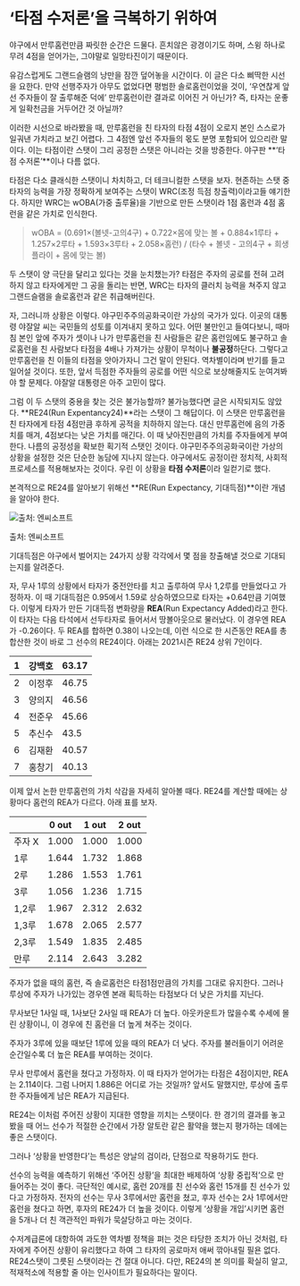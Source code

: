 # ‘타점 수저론’을 극복하기 위하여

야구에서 만루홈런만큼 짜릿한 순간은 드물다. 흔치않은 광경이기도 하며, 스윙 하나로 무려 4점을 얻어가는, 그야말로 일망타진이기 때문이다.

유감스럽게도 그랜드슬램의 낭만을 잠깐 덮어놓을 시간이다. 이 글은 다소 삐딱한 시선을 요한다. 만약 선행주자가 아무도 없었다면 평범한 솔로홈런이었을 것이, ‘우연찮게 앞선 주자들이 잘 출루해준 덕에’ 만루홈런이란 결과로 이어진 거 아닌가? 즉, 타자는 운좋게 일확천금을 거두어간 것 아닐까?

이러한 시선으로 바라봤을 때, 만루홈런을 친 타자의 타점 4점이 오로지 본인 스스로가 일궈낸 가치라고 보긴 어렵다. 그 4점엔 앞선 주자들의 몫도 분명 포함되어 있으리란 말이다. 이는 타점이란 스탯이 그리 공정한 스탯은 아니라는 것을 방증한다. 야구판 **‘타점 수저론’**이나 다름 없다.

타점은 다소 클래식한 스탯이니 차치하고, 더 테크니컬한 스탯을 보자. 현존하는 스탯 중 타자의 능력을 가장 정확하게 보여주는 스탯이 WRC(조정 득점 창출력)이라고들 얘기한다. 하지만 WRC는 wOBA(가중 출루율)을 기반으로 만든 스탯이라 1점 홈런과 4점 홈런을 같은 가치로 인식한다.

> wOBA = (0.691×(볼넷-고의4구) + 0.722×몸에 맞는 볼 + 0.884×1루타 + 1.257×2루타 + 1.593×3루타 + 2.058×홈런) / (타수 + 볼넷 - 고의4구 + 희생플라이 + 몸에 맞는 볼)
> 

두 스탯이 양 극단을 달리고 있다는 것을 눈치챘는가? 타점은 주자의 공로를 전혀 고려하지 않고 타자에게만 그 공을 돌리는 반면, WRC는 타자의 클러치 능력을 쳐주지 않고 그랜드슬램을 솔로홈런과 같은 취급해버린다.

자, 그러니까 상황은 이렇다. 야구민주주의공화국이란 가상의 국가가 있다. 이곳의 대통령 야잘알 씨는 국민들의 성토를 이겨내지 못하고 있다. 어떤 불만인고 들여다보니, 때마침 본인 앞에 주자가 셋이나 나가 만루홈런을 친 사람들은 같은 홈런임에도 불구하고 솔로홈런을 친 사람보다 타점을 4배나 가져가는 상황이 무척이나 **불공정**하단다. 그렇다고 만루홈런을 친 이들의 타점을 앗아가자니 그건 말이 안된다. 역차별이라며 반기를 들고 일어설 것이다. 또한, 앞서 득점한 주자들의 공로를 어떤 식으로 보상해줄지도 눈여겨봐야 할 문제다. 야잘알 대통령은 아주 고민이 많다.

그럼 이 두 스탯의 중용을 찾는 것은 불가능할까? 불가능했다면 글은 시작되지도 않았다. **RE24(Run Expentancy24)**라는 스탯이 그 해답이다. 이 스탯은 만루홈런을 친 타자에게 타점 4점만큼 후하게 공적을 치하하지 않는다. 대신 만루홈런에 음의 가중치를 매겨, 4점보다는 낮은 가치를 매긴다. 이 때 낮아진만큼의 가치를 주자들에게 부여한다. 나름의 공정성을 확보한 획기적 스탯인 것이다. 야구민주주의공화국이란 가상의 상황을 설정한 것은 단순한 농담에 지나지 않는다. 야구에서도 공정이란 정치적, 사회적 프로세스를 적용해보자는 것이다. 우린 이 상황을 **타점 수저론**이라 일컫기로 했다. 

본격적으로 RE24를 알아보기 위해선 **RE(Run Expectancy, 기대득점)**이란 개념을 알아야 한다.

![출처: 엔씨소프트](%E2%80%98%E1%84%90%E1%85%A1%E1%84%8C%E1%85%A5%E1%86%B7%20%E1%84%89%E1%85%AE%E1%84%8C%E1%85%A5%E1%84%85%E1%85%A9%E1%86%AB%E2%80%99%E1%84%8B%E1%85%B3%E1%86%AF%20%E1%84%80%E1%85%B3%E1%86%A8%E1%84%87%E1%85%A9%E1%86%A8%E1%84%92%E1%85%A1%E1%84%80%E1%85%B5%20%E1%84%8B%E1%85%B1%E1%84%92%E1%85%A1%E1%84%8B%E1%85%A7%200ee515e7832143448e9a8b643c7a5393/Untitled.png)

출처: 엔씨소프트

기대득점은 야구에서 벌어지는 24가지 상황 각각에서 몇 점을 창출해낼 것으로 기대되는지를 알려준다.

자, 무사 1루의 상황에서 타자가 중전안타를 치고 출루하여 무사 1,2루를 만들었다고 가정하자. 이 때 기대득점은 0.95에서 1.59로 상승하였으므로 타자는 +0.64만큼 기여했다. 이렇게 타자가 만든 기대득점 변화량을 **REA**(Run Expectancy Added)라고 한다. 이 타자는 다음 타석에서 선두타자로 들어서서 땅볼아웃으로 물러났다. 이 경우엔 REA가 -0.26이다. 두 REA를 합하면 0.38이 나오는데, 이런 식으로 한 시즌동안 REA를 총합산한 것이 바로 그 선수의 RE24이다. 아래는 2021시즌 RE24 상위 7인이다.

| 1 | 강백호 | 63.17 |
| --- | --- | --- |
| 2 | 이정후 | 46.75 |
| 3 | 양의지 | 46.56 |
| 4 | 전준우 | 45.66 |
| 5 | 추신수 | 43.5 |
| 6 | 김재환 | 40.57 |
| 7 | 홍창기 | 40.13 |

이제 앞서 논한 만루홈런의 가치 삭감을 자세히 알아볼 때다. RE24를 계산할 때에는 상황마다 홈런의 REA가 다르다. 아래 표를 보자.

|  | 0 out | 1 out | 2 out |
| --- | --- | --- | --- |
| 주자 X | 1.000 | 1.000 | 1.000 |
| 1루 | 1.644 | 1.732 | 1.868 |
| 2루 | 1.286 | 1.553 | 1.761 |
| 3루 | 1.056 | 1.236 | 1.715 |
| 1,2루 | 1.967 | 2.312 | 2.632 |
| 1,3루 | 1.678 | 2.065 | 2.577 |
| 2,3루 | 1.549 | 1.835 | 2.485 |
| 만루 | 2.114 | 2.643 | 3.282 |

주자가 없을 때의 홈런, 즉 솔로홈런은 타점1점만큼의 가치를 그대로 유지한다. 그러나 루상에 주자가 나가있는 경우엔 본래 획득하는 타점보다 더 낮은 가치를 지닌다.

무사보단 1사일 때, 1사보단 2사일 때 REA가 더 높다. 아웃카운트가 많을수록 수세에 몰린 상황이니, 이 경우에 친 홈런을 더 높게 쳐주는 것이다.

주자가 3루에 있을 때보단 1루에 있을 때의 REA가 더 낮다. 주자를 불러들이기 어려운 순간일수록 더 높은 REA를 부여하는 것이다.

무사 만루에서 홈런을 쳤다고 가정하자. 이 때 타자가 얻어가는 타점은 4점이지만, REA는 2.114이다. 그럼 나머지 1.886은 어디로 가는 것일까? 앞서도 말했지만, 루상에 출루한 주자들에게 남은 REA가 지급된다.

RE24는 이처럼 주어진 상황이 지대한 영향을 끼치는 스탯이다. 한 경기의 결과를 놓고 봤을 때 어느 선수가 적절한 순간에서 가장 알토란 같은 활약을 했는지 평가하는 데에는 좋은 스탯이다. 

그러나 ‘상황을 반영한다’는 특성은 양날의 검이라, 단점으로 작용하기도 한다. 

선수의 능력을 예측하기 위해선 ‘주어진 상황’을 최대한 배제하여 ‘상황 중립적’으로 만들어주는 것이 좋다. 극단적인 예시로, 홈런 20개를 친 선수와 홈런 15개를 친 선수가 있다고 가정하자. 전자의 선수는 무사 3루에서만 홈런을 쳤고, 후자 선수는 2사 1루에서만 홈런을 쳤다고 하면, 후자의 RE24가 더 높을 것이다. 이렇게 ‘상황을 개입’시키면 홈런을 5개나 더 친 객관적인 파워가 묵살당하고 마는 것이다.

수저계급론에 대항하여 과도한 역차별 정책을 펴는 것은 타당한 조치가 아닌 것처럼, 타자에게 주어진 상황이 유리했다고 하여 그 타자의 공로마저 애써 깎아내릴 필욘 없다. RE24스탯이 그릇된 스탯이라는 건 절대 아니다. 다만, RE24의 본 의미를 확실히 알고, 적재적소에 적용할 줄 아는 인사이트가 필요하다는 말이다.